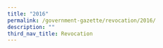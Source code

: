 ```yaml
---
title: "2016"
permalink: /government-gazette/revocation/2016/
description: ""
third_nav_title: Revocation
---
```

